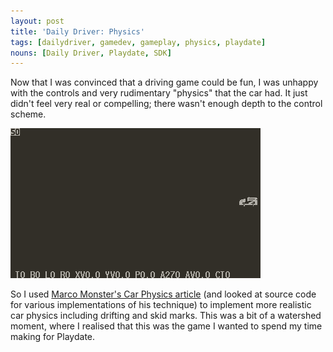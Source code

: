 ```yaml
---
layout: post
title: 'Daily Driver: Physics'
tags: [dailydriver, gamedev, gameplay, physics, playdate]
nouns: [Daily Driver, Playdate, SDK]
---
```


Now that I was convinced that a driving game could be fun, I was unhappy with the controls and very rudimentary "physics" that the car had. It just didn't feel very real or compelling; there wasn't enough depth to the control scheme.

![GIF](/images/posts/daily-driver-physics.gif#playdate)

So I used [Marco Monster's Car Physics article](https://asawicki.info/Mirror/Car%20Physics%20for%20Games/Car%20Physics%20for%20Games.html) (and looked at source code for various implementations of his technique) to implement more realistic car physics including drifting and skid marks. This was a bit of a watershed moment, where I realised that this was the game I wanted to spend my time making for Playdate.